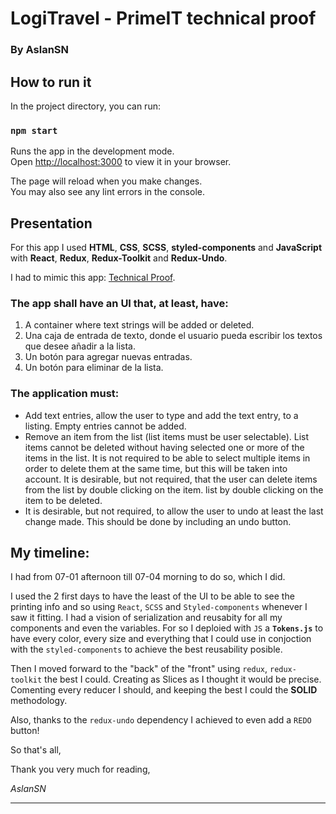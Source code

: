# LogiTravel - PrimeIT technical proof
### By AslanSN

## How to run it

In the project directory, you can run:

### `npm start`

Runs the app in the development mode.\
Open [http://localhost:3000](http://localhost:3000) to view it in your browser.

The page will reload when you make changes.\
You may also see any lint errors in the console.

## Presentation

For this app I used **HTML**, **CSS**, **SCSS**, **styled-components** and **JavaScript** with **React**, **Redux**, **Redux-Toolkit** and **Redux-Undo**.

I had to mimic this app: [Technical Proof](https://xd.adobe.com/view/ea696dd0-8781-4460-8720-36deb2d19b2a-bf3a/).

### The app shall have an UI that, at least, have:
 1. A container where text strings will be added or deleted.
 2. Una caja de entrada de texto, donde el usuario pueda escribir los textos que desee añadir a la lista.
 3. Un botón para agregar nuevas entradas.
 4. Un botón para eliminar de la lista.

### The application must:
- Add text entries, allow the user to type and add the text entry, to a listing. Empty entries cannot be added.
- Remove an item from the list (list items must be user selectable). List items cannot be deleted without having selected one or more of the items in the list. It is not required to be able to select multiple items in order to delete them at the same time, but this will be taken into account. It is desirable, but not required, that the user can delete items from the list by double clicking on the item.
list by double clicking on the item to be deleted.
- It is desirable, but not required, to allow the user to undo at least the last change made. This should be done by including an undo button.

## My timeline:
I had from 07-01 afternoon till 07-04 morning to do so, which I did.

I used the 2 first days to have the least of the UI to be able to see the printing info and so using `React`, `SCSS` and `Styled-components` whenever I saw it fitting. I had a vision of serialization and reusabity for all my components and even the variables. For so I deploied with `JS` a **`Tokens.js`** to have every color, every size and everything that I could use in conjoction with the `styled-components` to achieve the best reusability posible.

Then I moved forward to the "back" of the "front" using `redux`, `redux-toolkit` the best I could. Creating as Slices as I thought it would be precise. Comenting every reducer I should, and keeping the best I could the **SOLID** methodology.

Also, thanks to the `redux-undo` dependency I achieved to even add a `REDO` button!

So that's all,

Thank you very much for reading,

*AslanSN*
- - - - -
